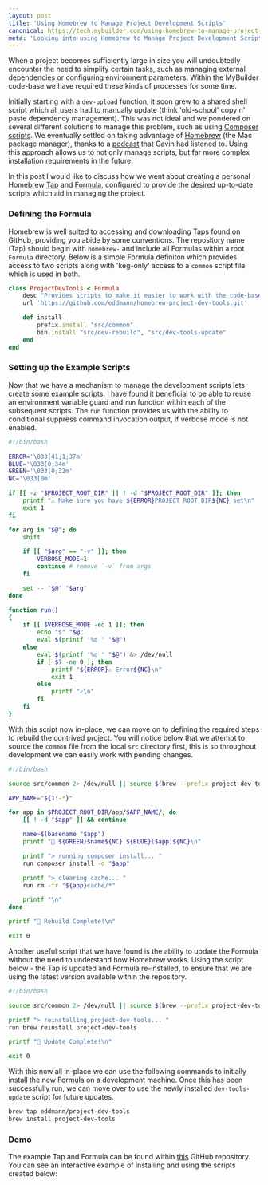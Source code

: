 ```yaml
---
layout: post
title: 'Using Homebrew to Manage Project Development Scripts'
canonical: https://tech.mybuilder.com/using-homebrew-to-manage-project-development-scripts/
meta: 'Looking into using Homebrew to Manage Project Development Scripts'
---
```


When a project becomes sufficiently large in size you will undoubtedly encounter the need to simplify certain tasks, such as managing external dependencies or configuring environment parameters.
Within the MyBuilder code-base we have required these kinds of processes for some time.

<!--more-->

Initially starting with a `dev-upload` function, it soon grew to a shared shell script which all users had to manually update (think 'old-school' copy n' paste dependency management).
This was not ideal and we pondered on several different solutions to manage this problem, such as using [Composer scripts](https://getcomposer.org/doc/articles/scripts.md).
We eventually settled on taking advantage of [Homebrew](https://brew.sh/) (the Mac package manager), thanks to a [podcast](https://changelog.com/podcast/223) that Gavin had listened to.
Using this approach allows us to not only manage scripts, but far more complex installation requirements in the future.

In this post I would like to discuss how we went about creating a personal Homebrew [Tap](http://docs.brew.sh/brew-tap.html) and [Formula](http://docs.brew.sh/Formula-Cookbook.html), configured to provide the desired up-to-date scripts which aid in managing the project.

### Defining the Formula

Homebrew is well suited to accessing and downloading Taps found on GitHub, providing you abide by some conventions.
The repository name (Tap) should begin with `homebrew-` and include all Formulas within a root `Formula` directory.
Below is a simple Formula definiton which provides access to two scripts along with 'keg-only' access to a `common` script file which is used in both.

```ruby
class ProjectDevTools < Formula
    desc "Provides scripts to make it easier to work with the code-base"
    url 'https://github.com/eddmann/homebrew-project-dev-tools.git'

    def install
        prefix.install "src/common"
        bin.install "src/dev-rebuild", "src/dev-tools-update"
    end
end
```

### Setting up the Example Scripts

Now that we have a mechanism to manage the development scripts lets create some example scripts.
I have found it beneficial to be able to reuse an environment variable guard and `run` function within each of the subsequent scripts.
The `run` function provides us with the ability to conditional suppress command invocation output, if verbose mode is not enabled.

```bash
#!/bin/bash

ERROR='\033[41;1;37m'
BLUE='\033[0;34m'
GREEN='\033[0;32m'
NC='\033[0m'

if [[ -z "$PROJECT_ROOT_DIR" || ! -d "$PROJECT_ROOT_DIR" ]]; then
    printf "⚠️ Make sure you have ${ERROR}PROJECT_ROOT_DIR${NC} set\n"
    exit 1
fi

for arg in "$@"; do
    shift

    if [[ "$arg" == "-v" ]]; then
        VERBOSE_MODE=1
        continue # remove `-v` from args
    fi

    set -- "$@" "$arg"
done

function run()
{
    if [[ $VERBOSE_MODE -eq 1 ]]; then
        echo "$" "$@"
        eval $(printf '%q ' "$@")
    else
        eval $(printf '%q ' "$@") &> /dev/null
        if [ $? -ne 0 ]; then
            printf "${ERROR}⚠️ Error${NC}\n"
            exit 1
        else
            printf "✓\n"
        fi
    fi
}
```

With this script now in-place, we can move on to defining the required steps to rebuild the contrived project.
You will notice below that we attempt to source the `common` file from the local `src` directory first, this is so throughout development we can easily work with pending changes.

```bash
#!/bin/bash

source src/common 2> /dev/null || source $(brew --prefix project-dev-tools)/common

APP_NAME="${1:-*}"

for app in $PROJECT_ROOT_DIR/app/$APP_NAME/; do
    [[ ! -d "$app" ]] && continue

    name=$(basename "$app")
    printf "💾 ${GREEN}$name${NC} ${BLUE}[$app]${NC}\n"

    printf "> running composer install... "
    run composer install -d "$app"

    printf "> clearing cache... "
    run rm -fr "${app}cache/*"

    printf "\n"
done

printf "🎉 Rebuild Complete!\n"

exit 0
```

Another useful script that we have found is the ability to update the Formula without the need to understand how Homebrew works.
Using the script below - the Tap is updated and Formula re-installed, to ensure that we are using the latest version available within the repository.

```bash
#!/bin/bash

source src/common 2> /dev/null || source $(brew --prefix project-dev-tools)/common

printf "> reinstalling project-dev-tools... "
run brew reinstall project-dev-tools

printf "🎉 Update Complete!\n"

exit 0
```

With this now all in-place we can use the following commands to initially install the new Formula on a development machine.
Once this has been successfully run, we can move over to use the newly installed `dev-tools-update` script for future updates.

```bash
brew tap eddmann/project-dev-tools
brew install project-dev-tools
```

### Demo

The example Tap and Formula can be found within [this](https://github.com/eddmann/homebrew-project-dev-tools) GitHub repository.
You can see an interactive example of installing and using the scripts created below:

<p><script type="text/javascript" src="https://asciinema.org/a/apc3kpg72qgrizdhzt1s7h1kc.js" id="asciicast-apc3kpg72qgrizdhzt1s7h1kc" async></script></p>
